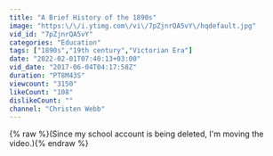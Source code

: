 ```yaml
---
title: "A Brief History of the 1890s"
image: "https:\/\/i.ytimg.com\/vi\/7pZjnrQA5vY\/hqdefault.jpg"
vid_id: "7pZjnrQA5vY"
categories: "Education"
tags: ["1890s","19th century","Victorian Era"]
date: "2022-02-01T07:40:13+03:00"
vid_date: "2017-06-04T04:17:58Z"
duration: "PT8M43S"
viewcount: "3150"
likeCount: "108"
dislikeCount: ""
channel: "Christen Webb"
---
```

{% raw %}(Since my school account is being deleted, I'm moving the video.){% endraw %}

